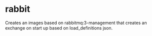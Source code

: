 # rabbit

Creates an images based on rabbitmq:3-management that creates an exchange on start up based on load_definitions json.
